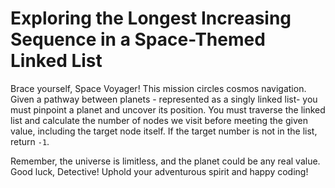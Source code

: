 # Exploring the Longest Increasing Sequence in a Space-Themed Linked List

Brace yourself, Space Voyager! This mission circles cosmos navigation. Given a pathway between planets - represented as a singly linked list- you must pinpoint a planet and uncover its position. You must traverse the linked list and calculate the number of nodes we visit before meeting the given value, including the target node itself. If the target number is not in the list, return `-1`.

Remember, the universe is limitless, and the planet could be any real value. Good luck, Detective! Uphold your adventurous spirit and happy coding!